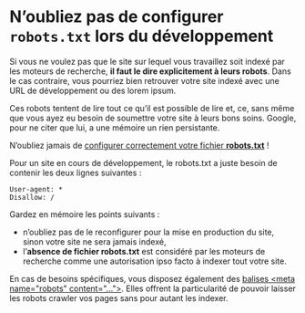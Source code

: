 N’oubliez pas de configurer `robots.txt` lors du développement
==============================================================

Si vous ne voulez pas que le site sur lequel vous travaillez soit indexé par les moteurs de recherche, **il faut le dire explicitement à leurs robots**. Dans le cas contraire, vous pourriez bien retrouver votre site indexé avec une URL de développement ou des lorem ipsum.

Ces robots tentent de lire tout ce qu’il est possible de lire et, ce, sans même que vous ayez eu besoin de soumettre votre site à leurs bons soins. Google, pour ne citer que lui, a une mémoire un rien persistante.

N’oubliez jamais de [configurer correctement votre fichier **robots.txt**](http://robots-txt.com/) !

Pour un site en cours de développement, le robots.txt a juste besoin de contenir les deux lignes suivantes :

    User-agent: *
    Disallow: /

Gardez en mémoire les points suivants :

- n’oubliez pas de le reconfigurer pour la mise en production du site, sinon votre site ne sera jamais indexé,
- l’**absence de fichier robots.txt** est considéré par les moteurs de recherche comme une autorisation ipso facto à indexer tout votre site.

En cas de besoins spécifiques, vous disposez également des [balises &lt;meta name="robots" content="…"&gt;](https://viaprestige-agency.com/comment-utiliser-les-balises-meta-pour-empecher-lindexation-dune-page-web/). Elles offrent la particularité de pouvoir laisser les robots crawler vos pages sans pour autant les indexer.
